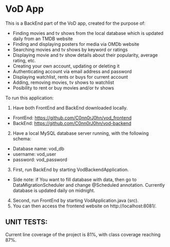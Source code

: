 # VoD App

This is a BackEnd part of the VoD app, created for the purpose of:
* Finding movies and tv shows from the local database which is updated daily from an TMDB website 
* Finding and displaying posters for media via OMDb website
* Searching movies and tv shows by keyword or ratings
* Displaying movie and tv show details about their popularity, average rating, etc.
* Creating your own account, updating or deleting it
* Authenticating account via email address and password
* Displaying watchlist, rents or buys for current account
* Adding, removing movies, tv shows to watchlist
* Posibility to rent or buy movies and/or tv shows

To run this application:
1. Have both FrontEnd and BackEnd downloaded locally.
  - FrontEnd: https://github.com/C0nn0rJ0hn/vod_frontend
  - BackEnd: https://github.com/C0nn0rJ0hn/vod-backend
2. Have a local MySQL database server running, with the following schema:
  - Database name: vod_db
  - username: vod_user
  - password: vod_password
3. First, run BackEnd by starting VodBackendApplication.
  - Side note: if You want to fill database with data, then go to DataMigrationScheduler and change @Scheduled annotation. Currently database is updated daily on midnight.
4. Second, run FrontEnd by starting VodApplication.java (src).
5. You can then access the frontend website on http://localhost:8081/.
 
## UNIT TESTS:
Current line coverage of the project is 81%, with class coverage reaching 87%. 